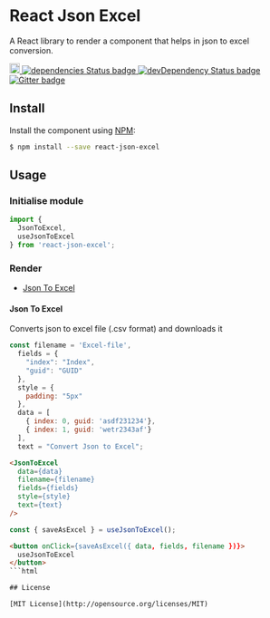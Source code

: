 # React Json Excel
A React library to render a component that helps in json to excel conversion.

<p>
  <a href="https://badge.fury.io/js/react-json-excel">
    <img src="https://badge.fury.io/js/react-json-excel.svg" alt="npm version" height="18">
  </a>
  <a href="https://david-dm.org/praveenkumar-outlook/react-json-excel">
    <img src="https://david-dm.org/praveenkumar-outlook/react-json-excel/status.svg" alt="dependencies Status badge">
    </a>
  <a href="https://david-dm.org/praveenkumar-outlook/react-json-excel#info=devDependencies">
    <img src="https://david-dm.org/praveenkumar-outlook/react-json-excel/dev-status.svg" alt="devDependency Status badge">
  </a>
  <a href="https://gitter.im/praveekumar-outlook/react-json-excel">
    <img src="https://badges.gitter.im/Join%20Chat.svg" alt="Gitter badge">
  </a>
</p>

## Install

Install the component using [NPM](https://www.npmjs.com/):

```sh
$ npm install --save react-json-excel
```

## Usage

### Initialise module

```js
import {
  JsonToExcel,
  useJsonToExcel
} from 'react-json-excel';
```

### Render
- [Json To Excel](#json-to-excel)

#### Json To Excel
Converts json to excel file (.csv format) and downloads it

```js
const filename = 'Excel-file',
  fields = {
    "index": "Index",
    "guid": "GUID"
  },
  style = {
    padding: "5px"
  },
  data = [
    { index: 0, guid: 'asdf231234'},
    { index: 1, guid: 'wetr2343af'}
  ],
  text = "Convert Json to Excel";
```

```html
<JsonToExcel
  data={data}
  filename={filename}
  fields={fields}
  style={style}
  text={text}
/>
```

```js
const { saveAsExcel } = useJsonToExcel();
```

```html
<button onClick={saveAsExcel({ data, fields, filename })}>
  useJsonToExcel
</button>
```html

## License

[MIT License](http://opensource.org/licenses/MIT)
